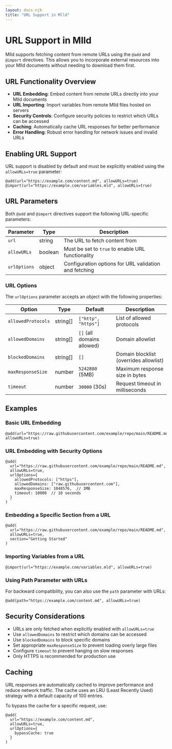 ```yaml
---
layout: docs.njk
title: "URL Support in Mlld"
---
```


# URL Support in Mlld

Mlld supports fetching content from remote URLs using the `@add` and `@import` directives. This allows you to incorporate external resources into your Mlld documents without needing to download them first.

## URL Functionality Overview

- **URL Embedding**: Embed content from remote URLs directly into your Mlld documents
- **URL Importing**: Import variables from remote Mlld files hosted on servers
- **Security Controls**: Configure security policies to restrict which URLs can be accessed
- **Caching**: Automatically cache URL responses for better performance
- **Error Handling**: Robust error handling for network issues and invalid URLs

## Enabling URL Support

URL support is disabled by default and must be explicitly enabled using the `allowURLs=true` parameter:

```
@add(url="https://example.com/content.md", allowURLs=true)
@import(url="https://example.com/variables.mld", allowURLs=true)
```

## URL Parameters

Both `@add` and `@import` directives support the following URL-specific parameters:

| Parameter | Type | Description |
|-----------|------|-------------|
| `url` | string | The URL to fetch content from |
| `allowURLs` | boolean | Must be set to `true` to enable URL functionality |
| `urlOptions` | object | Configuration options for URL validation and fetching |

### URL Options

The `urlOptions` parameter accepts an object with the following properties:

| Option | Type | Default | Description |
|--------|------|---------|-------------|
| `allowedProtocols` | string[] | `["http", "https"]` | List of allowed protocols |
| `allowedDomains` | string[] | `[]` (all domains allowed) | Domain allowlist |
| `blockedDomains` | string[] | `[]` | Domain blocklist (overrides allowlist) |
| `maxResponseSize` | number | `5242880` (5MB) | Maximum response size in bytes |
| `timeout` | number | `30000` (30s) | Request timeout in milliseconds |

## Examples

### Basic URL Embedding

```
@add(url="https://raw.githubusercontent.com/example/repo/main/README.md", allowURLs=true)
```

### URL Embedding with Security Options

```
@add(
  url="https://raw.githubusercontent.com/example/repo/main/README.md", 
  allowURLs=true, 
  urlOptions={
    allowedProtocols: ["https"],
    allowedDomains: ["raw.githubusercontent.com"],
    maxResponseSize: 1048576,  // 1MB
    timeout: 10000  // 10 seconds
  }
)
```

### Embedding a Specific Section from a URL

```
@add(
  url="https://raw.githubusercontent.com/example/repo/main/README.md", 
  allowURLs=true, 
  section="Getting Started"
)
```

### Importing Variables from a URL

```
@import(url="https://example.com/variables.mld", allowURLs=true)
```

### Using Path Parameter with URLs

For backward compatibility, you can also use the `path` parameter with URLs:

```
@add(path="https://example.com/content.md", allowURLs=true)
```

## Security Considerations

- URLs are only fetched when explicitly enabled with `allowURLs=true`
- Use `allowedDomains` to restrict which domains can be accessed
- Use `blockedDomains` to block specific domains
- Set appropriate `maxResponseSize` to prevent loading overly large files
- Configure `timeout` to prevent hanging on slow responses
- Only HTTPS is recommended for production use

## Caching

URL responses are automatically cached to improve performance and reduce network traffic. The cache uses an LRU (Least Recently Used) strategy with a default capacity of 100 entries.

To bypass the cache for a specific request, use:

```
@add(
  url="https://example.com/content.md", 
  allowURLs=true, 
  urlOptions={
    bypassCache: true
  }
)
```